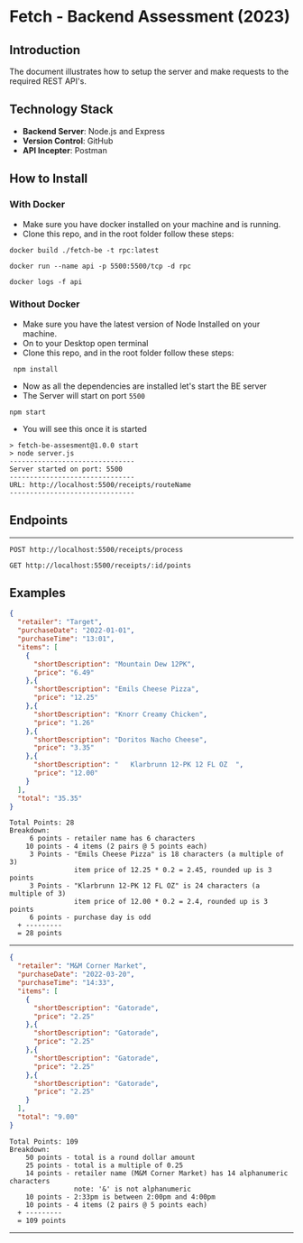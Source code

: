 # Fetch - Backend Assessment (2023)

## Introduction

The document illustrates how to setup the server and make requests to the required REST API's.

## Technology Stack

- **Backend Server**: Node.js and Express
- **Version Control**: GitHub
- **API Incepter**: Postman

## How to Install

### With Docker

- Make sure you have docker installed on your machine and is running.
- Clone this repo, and in the root folder follow these steps:
```
docker build ./fetch-be -t rpc:latest
```

```
docker run --name api -p 5500:5500/tcp -d rpc
```
```
docker logs -f api
```

### Without Docker

- Make sure you have the latest version of Node Installed on your machine.
- On to your Desktop open terminal
- Clone this repo, and in the root folder follow these steps:

```
 npm install
```

- Now as all the dependencies are installed let's start the BE server
- The Server will start on port `5500`

```
npm start
```

- You will see this once it is started

```
> fetch-be-assesment@1.0.0 start
> node server.js
-------------------------------
Server started on port: 5500
-------------------------------
URL: http://localhost:5500/receipts/routeName
-------------------------------
```

## Endpoints

---

```http
POST http://localhost:5500/receipts/process
```

```http
GET http://localhost:5500/receipts/:id/points
```
## Examples

```json
{
  "retailer": "Target",
  "purchaseDate": "2022-01-01",
  "purchaseTime": "13:01",
  "items": [
    {
      "shortDescription": "Mountain Dew 12PK",
      "price": "6.49"
    },{
      "shortDescription": "Emils Cheese Pizza",
      "price": "12.25"
    },{
      "shortDescription": "Knorr Creamy Chicken",
      "price": "1.26"
    },{
      "shortDescription": "Doritos Nacho Cheese",
      "price": "3.35"
    },{
      "shortDescription": "   Klarbrunn 12-PK 12 FL OZ  ",
      "price": "12.00"
    }
  ],
  "total": "35.35"
}
```
```text
Total Points: 28
Breakdown:
     6 points - retailer name has 6 characters
    10 points - 4 items (2 pairs @ 5 points each)
     3 Points - "Emils Cheese Pizza" is 18 characters (a multiple of 3)
                item price of 12.25 * 0.2 = 2.45, rounded up is 3 points
     3 Points - "Klarbrunn 12-PK 12 FL OZ" is 24 characters (a multiple of 3)
                item price of 12.00 * 0.2 = 2.4, rounded up is 3 points
     6 points - purchase day is odd
  + ---------
  = 28 points
```

----

```json
{
  "retailer": "M&M Corner Market",
  "purchaseDate": "2022-03-20",
  "purchaseTime": "14:33",
  "items": [
    {
      "shortDescription": "Gatorade",
      "price": "2.25"
    },{
      "shortDescription": "Gatorade",
      "price": "2.25"
    },{
      "shortDescription": "Gatorade",
      "price": "2.25"
    },{
      "shortDescription": "Gatorade",
      "price": "2.25"
    }
  ],
  "total": "9.00"
}
```
```text
Total Points: 109
Breakdown:
    50 points - total is a round dollar amount
    25 points - total is a multiple of 0.25
    14 points - retailer name (M&M Corner Market) has 14 alphanumeric characters
                note: '&' is not alphanumeric
    10 points - 2:33pm is between 2:00pm and 4:00pm
    10 points - 4 items (2 pairs @ 5 points each)
  + ---------
  = 109 points
```

---